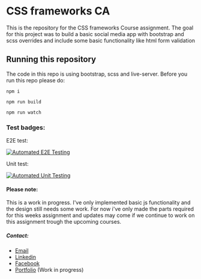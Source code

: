# CSS frameworks CA

This is the repository for the CSS frameworks Course assignment. The goal for this project was to build a basic social media app with bootstrap and scss overrides and include some basic functionality like html form validation

## Running this repository

The code in this repo is using bootstrap, scss and live-server. Before you run this repo please do:

```
npm i

npm run build

npm run watch
```

### Test badges:

E2E test:

[![Automated E2E Testing](https://github.com/Zycrix/CSS-frameworks_CA/actions/workflows/e2e-test.yml/badge.svg)](https://github.com/Zycrix/CSS-frameworks_CA/actions/workflows/e2e-test.yml)

Unit test:

[![Automated Unit Testing](https://github.com/Zycrix/CSS-frameworks_CA/actions/workflows/unit-test.yml/badge.svg)](https://github.com/Zycrix/CSS-frameworks_CA/actions/workflows/unit-test.yml)

#### Please note:

This is a work in progress. I've only implemented basic js functionality and the design still needs some work. For now i've only made the parts required for this weeks assignment and updates may come if we continue to work on this assignment trough the upcoming courses.

##### Contact:

- [Email](kristoffer.mikkelsen98@gmail.com)
- [Linkedin](https://www.linkedin.com/in/kristoffer-mikkelsen-a83232112/)
- [Facebook](https://www.facebook.com/kristoffer.mikkelsen.75/)
- [Portfolio](https://zycrix.github.io/) (Work in progress)
